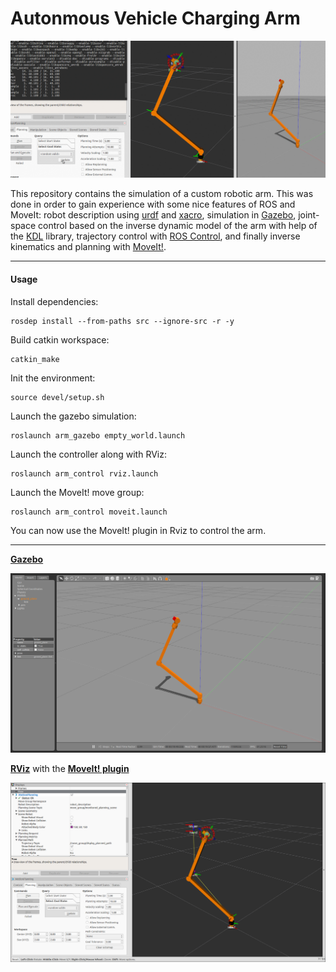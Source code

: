 # Autonmous Vehicle Charging Arm

![Demo](img/peek.gif)

This repository contains the simulation of a custom robotic arm. This was done in order to gain experience with some nice features of ROS and MoveIt: robot description using [urdf](http://wiki.ros.org/urdf/XML) and [xacro](http://wiki.ros.org/xacro), simulation in [Gazebo](http://gazebosim.org/), joint-space control based on the inverse dynamic model of the arm with help of the [KDL](http://www.orocos.org/kdl) library, trajectory control with [ROS Control](http://wiki.ros.org/joint_trajectory_controller), and finally inverse kinematics and planning with [MoveIt!](http://moveit.ros.org/). 

___

#### Usage
Install dependencies:
```
rosdep install --from-paths src --ignore-src -r -y
```
Build catkin workspace:
```
catkin_make
```
Init the environment:
```
source devel/setup.sh
```
Launch the gazebo simulation:
```
roslaunch arm_gazebo empty_world.launch
```
Launch the controller along with RViz:
```
roslaunch arm_control rviz.launch
```
Launch the MoveIt! move group:
```
roslaunch arm_control moveit.launch
```
You can now use the MoveIt! plugin in Rviz to control the arm.
___

**[Gazebo](http://gazebosim.org/)**

![Arm in Gazebo](img/gazebo.png)

**[RViz](http://wiki.ros.org/rviz)** with the **[MoveIt! plugin](http://docs.ros.org/kinetic/api/moveit_tutorials/html/doc/ros_visualization/visualization_tutorial.html)**

![Arm in Gazebo](img/rviz.png)
